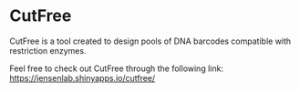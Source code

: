 # CutFree

CutFree is a tool created to design pools of DNA barcodes compatible with restriction enzymes.

Feel free to check out CutFree through the following link: https://jensenlab.shinyapps.io/cutfree/
